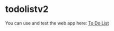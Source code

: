 # todolistv2

You can use and test the web app here: [To Do List](https://todolistgv.herokuapp.com/)

